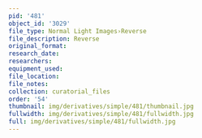 ```yaml
---
pid: '481'
object_id: '3029'
file_type: Normal Light Images›Reverse
file_description: Reverse
original_format:
research_date:
researchers:
equipment_used:
file_location:
file_notes:
collection: curatorial_files
order: '54'
thumbnail: img/derivatives/simple/481/thumbnail.jpg
fullwidth: img/derivatives/simple/481/fullwidth.jpg
full: img/derivatives/simple/481/fullwidth.jpg
---
```

